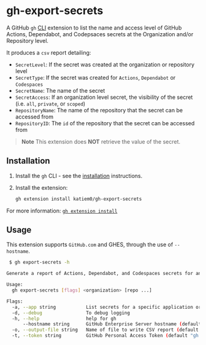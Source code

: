# gh-export-secrets

A GitHub `gh` [CLI](https://cli.github.com/) extension to list the name and access level of GitHub Actions, Dependabot, and Codepsaces secrets at the Organization and/or Repository level.

It produces a `csv` report detailing:

- `SecretLevel`: If the secret was created at the organization or repository level
- `SecretType`: If the secret was created for `Actions`, `Dependabot` or `Codespaces`
- `SecretName`: The name of the secret
- `SecretAccess`: If an organization level secret, the visibility of the secret (i.e. `all`, `private`, or `scoped`)
- `RepositoryName`: The name of the repository that the secret can be accessed from 
- `RepositoryID`: The `id` of the repository that the secret can be accessed from 

> **Note**
> This extension does **NOT** retrieve the value of the secret.

## Installation

1. Install the `gh` CLI - see the [installation](https://github.com/cli/cli#installation) instructions.

2. Install the extension:

    ```sh
    gh extension install katiem0/gh-export-secrets
    ```

For more information: [`gh extension install`](https://cli.github.com/manual/gh_extension_install)

## Usage

This extension supports `GitHub.com` and GHES, through the use of `--hostname`. 

```sh
 $ gh export-secrets -h

Generate a report of Actions, Dependabot, and Codespaces secrets for an organization and/or repositories.

Usage:
  gh export-secrets [flags] <organization> [repo ...] 

Flags:
  -a, --app string           List secrets for a specific application or all: {all|actions|codespaces|dependabot} (default "actions")
  -d, --debug                To debug logging
  -h, --help                 help for gh
      --hostname string      GitHub Enterprise Server hostname (default "github.com")
  -o, --output-file string   Name of file to write CSV report (default "report-20230405134752.csv")
  -t, --token string         GitHub Personal Access Token (default "gh auth token")
```
